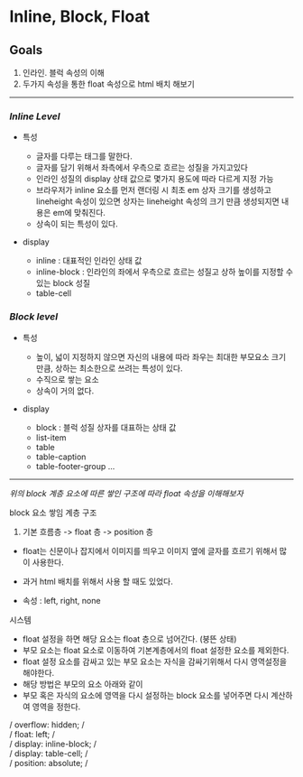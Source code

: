 # Inline, Block, Float

## Goals

1. 인라인. 블럭 속성의 이해
1. 두가지 속성을 통한 float 속성으로 html 배치 해보기

---

### _Inline Level_

- 특성

  - 글자를 다루는 태그를 말한다.
  - 글자를 담기 위해서 좌측에서 우측으로 흐르는 성질을 가지고있다
  - 인라인 성질의 display 상태 값으로 몇가지 용도에 따라 다르게 지정 가능
  - 브라우저가 inline 요소를 먼저 랜더링 시 최초 em 상자 크기를 생성하고  
    lineheight 속성이 있으면 상자는 lineheight 속성의 크기 만큼 생성되지면 내용은 em에 맞춰진다.
  - 상속이 되는 특성이 있다.

- display
  - inline : 대표적인 인라인 상태 값
  - inline-block : 인라인의 좌에서 우측으로 흐르는 성질고 상하 높이를 지정할 수 있는 block 성질
  - table-cell

### _Block level_

- 특성

  - 높이, 넓이 지정하지 않으면 자신의 내용에 따라 좌우는 최대한 부모요소 크기 만큼, 상하는 최소한으로 쓰려는 특성이 있다.
  - 수직으로 쌓는 요소
  - 상속이 거의 없다.

- display
  - block : 블럭 성질 상자를 대표하는 상태 값
  - list-item
  - table
  - table-caption
  - table-footer-group ...

---

_위의 block 계층 요소에 따른 쌓인 구조에 따라 float 속성을 이해해보자_

block 요소 쌓임 계층 구조

1. 기본 흐름층 -> float 층 -> position 층

- float는 신문이나 잡지에서 이미지를 띄우고 이미지 옆에 글자를 흐르기 위해서 많이 사용한다.
- 과거 html 배치를 위해서 사용 할 때도 있었다.

- 속성 : left, right, none

시스템

- float 설정을 하면 해당 요소는 float 층으로 넘어간다. (붕뜬 상태)
- 부모 요소는 float 요소로 이동하여 기본계층에서의 float 설정한 요소를 제외한다.
- float 설정 요소를 감싸고 있는 부모 요소는 자식을 감싸기위해서 다시 영역설정을 해야한다.
- 해당 방법은 부모의 요소 아래와 같이
- 부모 혹은 자식의 요소에 영역을 다시 설정하는 block 요소를 넣어주면 다시 계산하여 영역을 정한다.

/ overflow: hidden; /  
/ float: left; /  
/ display: inline-block; /  
/ display: table-cell; /  
/ position: absolute; /
